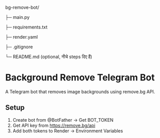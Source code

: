 bg-remove-bot/

├─ main.py

├─ requirements.txt

├─ render.yaml

├─ .gitignore

└─ README.md   (optional, नीचे steps दिए हैं)


# Background Remove Telegram Bot

A Telegram bot that removes image backgrounds using remove.bg API.

## Setup
1. Create bot from @BotFather → Get BOT_TOKEN
2. Get API key from https://remove.bg/api
3. Add both tokens to Render → Environment Variables
